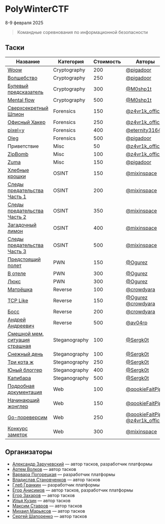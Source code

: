 # PolyWinterCTF

8-9 февраля 2025

>Командные соревнования по информационной безопасности

## Таски
| Название                                                                          | Категория     | Стоимость | Авторы                                                                                    |
| --------------------------------------------------------------------------------- | ------------- | --------- | ----------------------------------------------------------------------------------------- |
| [Woow](Cryptography/woow/WRITEUP.md)                                                              | Cryptography  | 200       | [@pigadoor](https://t.me/pigadoor)                                                        |
| [Волшебство](Cryptography/Волшебство/WRITEUP.md)                                                        | Cryptography  | 250       | [@pigadoor](https://t.me/pigadoor)                                                        |
| [Булевый предсказатель](Cryptography)                                             | Cryptography  | 300       | [@M0shp1t](https://t.me/M0shp1t)                                                          |
| [Mental flow](Cryptography)                                                       | Cryptography  | 500       | [@M0shp1t](https://t.me/M0shp1t)                                                          |
| [Сверхсекретный Шпион](Forensics/DeepIpSpy/WRITEUP.md)                            | Forensics     | 150       | [@z4vr1k_official](https://t.me/z4vr1k_official)                                          |
| [Офисный Хакер](Forensics/OfficeHacker/WRITEUP.md)                                | Forensics     | 250       | [@z4vr1k_official](https://t.me/z4vr1k_official)                                          |
| [pixel=y](Forensics/pixel=y/WRITEUP.md)                                           | Forensics     | 400       | [@eternity3164](https://t.me/eternity3164)                                                |
| [Oleg](Forensics/Oleg/WRITEUP.md)                                                                 | Forensics     | 500       | [@pigadoor](https://t.me/pigadoor)                                                        |
| Приветствие                                                               | Misc          | 50        | [@z4vr1k_official](https://t.me/z4vr1k_official)                                          |
| [ZipBomb](Misc/ZipBomb/WRITEUP.md)                                                | Misc          | 100       | [@z4vr1k_official](https://t.me/z4vr1k_official)                                          |
| [Zuma](Misc/Zuma/WRITEUP.md)                                                                      | Misc          | 150       | [@pigadoor](https://t.me/pigadoor)                                                        |
| [Хлебные крошки](OSINT/Bread%20Crumbs/WRITEUP.md)                                 | OSINT         | 150       | [@mixinspace](https://t.me/MixInSpace)                                                    |
| [Следы предательства Часть 1](OSINT/Traces%20of%20Betrayal%20Part%201/WRITEUP.md) | OSINT         | 200       | [@mixinspace](https://t.me/MixInSpace)                                                    |
| [Следы предательства Часть 2](OSINT/Traces%20of%20Betrayal%20Part%202/WRITEUP.md) | OSINT         | 350       | [@mixinspace](https://t.me/MixInSpace)                                                    |
| [Загадочный лимон](OSINT/Mysterious%20Lemon/WRITEUP.md)                           | OSINT         | 400       | [@mixinspace](https://t.me/MixInSpace)                                                    |
| [Следы предательства Часть 3](OSINT/Traces%20of%20Betrayal%20Part%203/WRITEUP.md) | OSINT         | 500       | [@mixinspace](https://t.me/MixInSpace)                                                    |
| [Предстоящий полет](PWN/upcoming_flight/WRITEUP.md)                                                          | PWN           | 150       | [@Ogurez](https://t.me/Black_jonga)                                                       |
| [В отеле](PWN/hotel/WRITEUP.md)                                                                    | PWN           | 300       | [@Ogurez](https://t.me/Black_jonga)                                                       |
| [Люкс](PWN/luxury/WRITEUP.md)                                                                       | PWN           | 300       | [@Ogurez](https://t.me/Black_jonga)                                                       |
| [Матрёшка](Reverse/Матрёшка/WRITEUP.md)                                                               | Reverse       | 100       | [@crowdyara](https://t.me/crowdyara)                                                      |
| [TCP Like](Reverse/TCP_Like/WRITEUP.md)                                                               | Reverse       | 150       | [@Ogurez](https://t.me/Black_jonga) [@crowdyara](https://t.me/crowdyara)                  |
| [Босс](Reverse/Босс/WRITEUP.md)                                                                   | Reverse       | 200       | [@crowdyara](https://t.me/crowdyara)                                                      |
| [Андрей Андреевич](Reverse/AndreyAdndeerich/WRITEUP.md)                                                       | Reverse       | 500       | [@av04rp](https://t.me/uaaaart)                                                           |
| [Смешной мем, ситуация страшная](Steganography/Funny%20mem,%20scary%20situation/WRITEUP.md)                                   | Steganography | 100       | [@Sergk0t](https://t.me/sergk0t)                                                          |
| [Снежный день](Steganography/Snowy%20day/WRITEUP.md)                                                     | Steganography | 100       | [@Sergk0t](https://t.me/sergk0t)                                                          |
| [Три кота ж](Steganography/Three%20cat%g/WRITEUP.md)                                                       | Steganography | 250       | [@Sergk0t](https://t.me/sergk0t)                                                          |
| [Юный блоггер](Steganography/)                                                     | Steganography | 400       | [@Sergk0t](https://t.me/sergk0t)                                                          |
| [Капибара](Steganography/Capybara/WRITEUP.md)                                                         | Steganography | 500       | [@Sergk0t](https://t.me/sergk0t)                                                          |
| [Подробная документация](Web/DetailedDocumentation/WRITEUP.md)                    | Web           | 100       | [@qookieFaitPipi](https://t.me/myqookie)                                                  |
| [Начинающий жонглер](Web/BeginnerJuggler/WRITEUP.md)                              | Web           | 150       | [@qookieFaitPipi](https://t.me/myqookie)                                                  |
| [Go-пореверсим](Web/GoReverse/WRITEUP.md)                                                              | Web           | 250       | [@qookieFaitPipi](https://t.me/myqookie) [@z4vr1k_official](https://t.me/z4vr1k_official) |
| [Конкурс заметок](Web/Note%20Contest/WRITEUP.md)                                  | Web           | 300       | [@mixinspace](https://t.me/MixInSpace)                                                    |

## Организаторы

* [Александр Заручевский](https://t.me/z4vr1k_official) — автор тасков, разработчик платформы
* [Артем Волков](https://t.me/uaaaart) — автор тасков
* [Варвара Погорецкая](https://t.me/Bazzzber) — разработчик платформы
* [Владислав Становченков](https://t.me/eternity3164) — автор тасков
* [Глеб Гранкин](https://t.me/Black_jonga) — разработчик платформы
* [Егор Анисимов](https://t.me/myqookie) — автор тасков, разработчик платформы 
* [Егор Захаров](https://t.me/pigadoor) — автор тасков
* [Илья Кузин](https://t.me/crowdyara) — автор тасков
* [Максим Ставров](https://t.me/M0shp1t) — автор тасков
* [Михаил Марьясов](https://t.me/MixInSpace) — автор тасков
* [Сергей Шапоренко](https://t.me/sergk0t) — автор тасков

